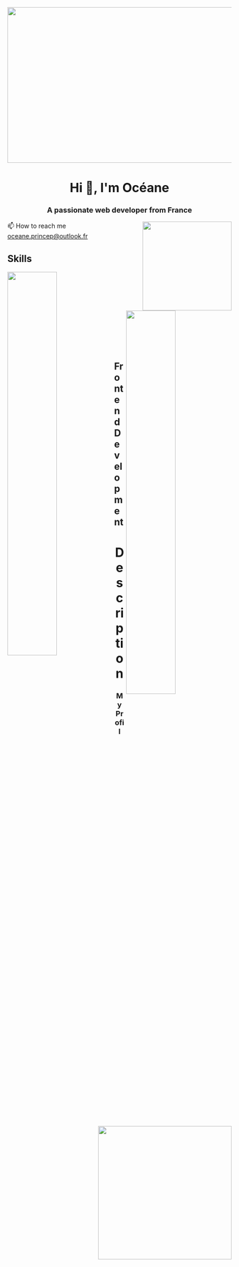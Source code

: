 <p><img align="center" src="https://user-images.githubusercontent.com/94532496/154983743-c94872c2-bb23-4a99-8c9a-72b3f8ff70d5.jpg" width="1000" height="350" /></p>

<h1 align="center">Hi 👋, I'm Océane</h1>
<h3 align="center">A passionate web developer from France</h3>
 <p><img align="right" src="https://user-images.githubusercontent.com/94532496/154983573-00a2f252-93aa-49aa-9e3a-064129b92f88.gif" width="200" height="200" /></p>
  
📫 How to reach me oceane.princep@outlook.fr
  
<h2 align="left">Skills </h2>

<img align="left" width="47%" src="https://github-readme-stats.vercel.app/api/top-langs/?username=oce-prcp&layout=compact" />
<img align="right" width="47%" src="https://github-readme-stats.vercel.app/api?username=oce-prcp&show_icons=true&theme=radical" />

<br></br>
<br></br>
<br></br>
<br></br>
<br></br>


<h2 align="left">Frontend Development </h2>



<p><img align="right" src="https://user-images.githubusercontent.com/94532496/154981087-3f7a680b-7094-495a-b3dc-f252636213db.gif" width="300" height"300" /></p>

<h1 align="center">Description</h1>
<h3 align="center">My Profil</h3>
